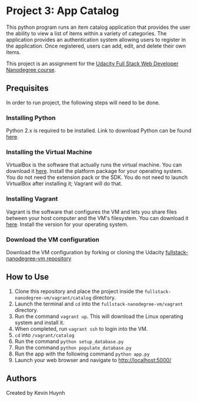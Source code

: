 # Project 3: App Catalog
This python program runs an item catalog application that provides the user the ability to view a list
of items within a variety of categories. The application provides an authentication system allowing users
to register in the application. Once registered, users can add, edit, and delete their own items.

This project is an assignment for the [Udacity Full Stack Web Developer Nanodegree course](https://www.udacity.com/course/full-stack-web-developer-nanodegree--nd004). 
## Prequisites
In order to run project, the following steps will need to be done.
### Installing Python
Python 2.x is required to be installed. Link to download Python can be found [here](https://www.python.org/downloads/).
### Installing the Virtual Machine
VirtualBox is the software that actually runs the virtual machine. You can download it [here](https://www.virtualbox.org/wiki/Download_Old_Builds_5_1). Install the platform package for your operating system. You do not need the extension pack or the SDK. You do not need to launch VirtualBox after installing it; Vagrant will do that.
### Installing Vagrant
Vagrant is the software that configures the VM and lets you share files between your host computer and the VM's filesystem. You can download it [here](https://www.vagrantup.com/downloads.html). Install the version for your operating system.
### Download the VM configuration
Download the VM configuration by forking or cloning the Udacity [fullstack-nanodegree-vm repository](https://github.com/udacity/fullstack-nanodegree-vm)
## How to Use
1. Clone this repository and place the project inside the ```fullstack-nanodegree-vm/vagrant/catalog``` directory.
2. Launch the terminal and ```cd``` into the ```fullstack-nanodegree-vm/vagrant``` directory.
3. Run the command ```vagrant up```. This will download the Linux operating system and install it.
4. When completed, run ```vagrant ssh``` to login into the VM.
5. ```cd``` into ```/vagrant/catalog```
6. Run the command ```python setup_database.py```
7. Run the command ```python populate_database.py```
8. Run the app with the following command ```python app.py```
9. Launch your web browser and navigate to [http://localhost:5000/](http://localhost:5000/)
## Authors
Created by Kevin Huynh